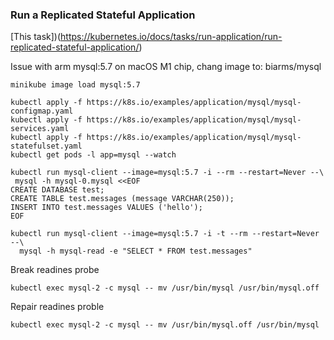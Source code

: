 ### Run a Replicated Stateful Application

[This task])(https://kubernetes.io/docs/tasks/run-application/run-replicated-stateful-application/)

Issue with arm mysql:5.7 on macOS M1 chip, chang image to: biarms/mysql

```
minikube image load mysql:5.7
```

```
kubectl apply -f https://k8s.io/examples/application/mysql/mysql-configmap.yaml
kubectl apply -f https://k8s.io/examples/application/mysql/mysql-services.yaml
kubectl apply -f https://k8s.io/examples/application/mysql/mysql-statefulset.yaml
kubectl get pods -l app=mysql --watch
```

```
kubectl run mysql-client --image=mysql:5.7 -i --rm --restart=Never --\
 mysql -h mysql-0.mysql <<EOF
CREATE DATABASE test;
CREATE TABLE test.messages (message VARCHAR(250));
INSERT INTO test.messages VALUES ('hello');
EOF
```

```
kubectl run mysql-client --image=mysql:5.7 -i -t --rm --restart=Never --\
  mysql -h mysql-read -e "SELECT * FROM test.messages"
```

Break readines probe

```
kubectl exec mysql-2 -c mysql -- mv /usr/bin/mysql /usr/bin/mysql.off
```

Repair readines proble

```
kubectl exec mysql-2 -c mysql -- mv /usr/bin/mysql.off /usr/bin/mysql
```
